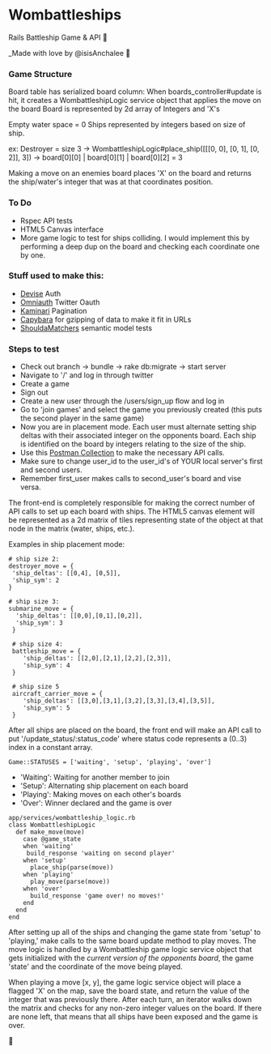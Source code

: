 # Wombattleships
Rails Battleship Game & API :100:

_Made with love by @isisAnchalee :dancer: 

### Game Structure
 Board table has serialized board column: 
 When boards_controller#update is hit, it creates a WombattleshipLogic service object that applies the move on the board
 Board is represented by 2d array of Integers and 'X's

Empty water space = 0
 Ships represented by integers based on size of ship.

ex: Destroyer = size 3 -> WombattleshipLogic#place_ship([[[0, 0], [0, 1], [0, 2]], 3]) -> board[0][0] | board[0][1] | board[0][2] = 3
 

Making a move on an enemies board places 'X' on the board and returns the ship/water's integer that was at that coordinates position.


### To Do

- Rspec API tests
- HTML5 Canvas interface
- More game logic to test for ships colliding. I would implement this by performing a deep dup on the board and checking each coordinate one by one.

### Stuff used to make this:

 * [Devise](https://github.com/plataformatec/devise) Auth
 * [Omniauth](https://github.com/arunagw/omniauth-twitter) Twitter Oauth
 * [Kaminari](https://github.com/amatsuda/kaminari) Pagination
 * [Capybara](https://github.com/jnicklas/capybara) for gzipping of data to make it fit in URLs
 * [ShouldaMatchers](https://github.com/thoughtbot/shoulda-matchers) semantic model tests
 
### Steps to test
- Check out branch -> bundle -> rake db:migrate -> start server
- Navigate to '/' and log in through twitter
- Create a game
- Sign out
- Create a new user through the /users/sign_up flow and log in
- Go to 'join games' and select the game you previously created (this puts the second player in the same game)
- Now you are in placement mode. Each user must alternate setting ship deltas with their associated integer on the opponents board. Each ship is identified on the board by integers relating to the size of the ship.
- Use this [Postman Collection](https://www.getpostman.com/collections/eadb551625a4a4be4d2c) to make the necessary API calls.
- Make sure to change user_id to the user_id's of YOUR local server's first and second users.
- Remember first_user makes calls to second_user's board and vise versa.

The front-end is completely responsible for making the correct number of API calls to set up each board with ships. The HTML5 canvas element will be represented as a 2d matrix of tiles representing state of the object at that node in the matrix (water, ships, etc.).

Examples in ship placement mode:
```
# ship size 2:
destroyer_move = {
 'ship_deltas': [[0,4], [0,5]],
 'ship_sym': 2
}

# ship size 3:
submarine_move = {
  'ship_deltas': [[0,0],[0,1],[0,2]],
  'ship_sym': 3
 }
 
 # ship size 4:
 battleship_move = {
 	'ship_deltas': [[2,0],[2,1],[2,2],[2,3]],
    'ship_sym': 4
 }
 
 # ship size 5
 aircraft_carrier_move = {
 	'ship_deltas': [[3,0],[3,1],[3,2],[3,3],[3,4],[3,5]],
 	'ship_sym': 5
 }
```
After all ships are placed on the board, the front end will make an API call to put '/update_status/:status_code' where status code represents a (0..3) index in a constant array.
 ```
 Game::STATUSES = ['waiting', 'setup', 'playing', 'over']
 ```

- 'Waiting': Waiting for another member to join
- 'Setup': Alternating ship placement on each board
- 'Playing': Making moves on each other's boards
- 'Over': Winner declared and the game is over

```
app/services/wombattleship_logic.rb
class WombattleshipLogic
  def make_move(move)
    case @game_state
    when 'waiting'
     build_response 'waiting on second player'
    when 'setup'
      place_ship(parse(move))
    when 'playing'
      play_move(parse(move))
    when 'over'
      build_response 'game over! no moves!'
    end
  end
end
```
After setting up all of the ships and changing the game state from 'setup' to 'playing,' make calls to the same board update method to play moves. The move logic is handled by a Wombattleship game logic service object that gets initialized with the *current version of the opponents board*, the game 'state' and the coordinate of the move being played. 

When playing a move [x, y], the game logic service object will place a flagged 'X' on the map, save the board state, and return the value of the integer that was previously there. After each turn, an iterator walks down the matrix and checks for any non-zero integer values on the board. If there are none left, that means that all ships have been exposed and the game is over.

:shit:
